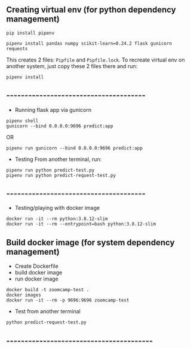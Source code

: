 ## Creating virtual env (for python dependency management)
```
pip install pipenv

pipenv install pandas numpy scikit-learn=0.24.2 flask gunicorn requests
```

This creates 2 files: `Pipfile` and `Pipfile.lock`.
To recreate virtual env on another system, just copy these 2 files there and run:
```
pipenv install
```
## --------------------------------------

- Running flask app via gunicorn
```
pipenv shell
gunicorn --bind 0.0.0.0:9696 predict:app
```
OR

```
pipenv run gunicorn --bind 0.0.0.0:9696 predict:app
```

- Testing From another terminal, run:
```
pipenv run python predict-test.py
pipenv run python predict-request-test.py
```

## --------------------------------------

- Testing/playing with docker image
```
docker run -it --rm python:3.8.12-slim
docker run -it --rm --entrypoint=bash python:3.8.12-slim
```

## Build docker image (for system dependency management)

- Create Dockerfile
- build docker image
- run docker image
```
docker build -t zoomcamp-test .
docker images
docker run -it --rm -p 9696:9696 zoomcamp-test
```

- Test from another terminal
```
python predict-request-test.py
```

## ----------------------------------------